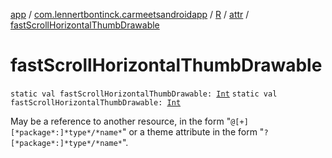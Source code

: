 [app](../../../index.md) / [com.lennertbontinck.carmeetsandroidapp](../../index.md) / [R](../index.md) / [attr](index.md) / [fastScrollHorizontalThumbDrawable](./fast-scroll-horizontal-thumb-drawable.md)

# fastScrollHorizontalThumbDrawable

`static val fastScrollHorizontalThumbDrawable: `[`Int`](https://kotlinlang.org/api/latest/jvm/stdlib/kotlin/-int/index.html)
`static val fastScrollHorizontalThumbDrawable: `[`Int`](https://kotlinlang.org/api/latest/jvm/stdlib/kotlin/-int/index.html)

May be a reference to another resource, in the form "`@[+][*package*:]*type*/*name*`" or a theme attribute in the form "`?[*package*:]*type*/*name*`".

